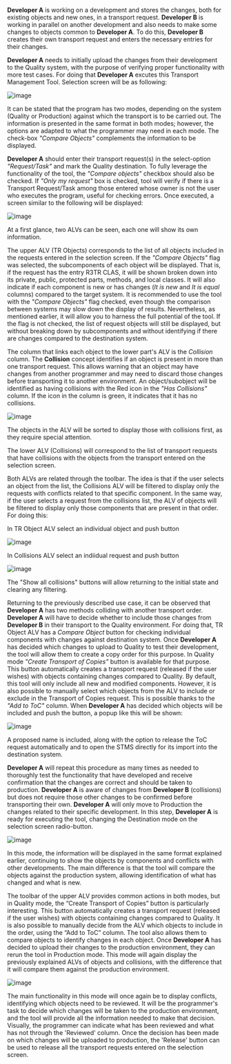 **Developer A** is working on a development and stores the changes, both for existing objects and new ones, in a transport request. **Developer B** is working in parallel on another development and also needs to make some changes to objects common to **Developer A**. To do this, **Developer B** creates their own transport request and enters the necessary entries for their changes.

**Developer A** needs to initially upload the changes from their development to the Quality system, with the purpose of verifying proper functionality with more test cases.
For doing that **Developer A** excutes this Transport Management Tool. Selection screen will be as following:

![image](https://github.com/Mango-CorpGitHub/TransportManagementTool/assets/158566836/0011595c-3cae-45e9-a775-accd6111aec7)

It can be stated that the program has two modes, depending on the system (Quality or Production) against which the transport is to be carried out. The information is presented in the same format in both modes; however, the options are adapted to what the programmer may need in each mode. The check-box *"Compare Objects"* complements the information to be displayed.

**Developer A** should enter their transport request(s) in the select-option *"Request/Task"* and mark the Quality destination. To fully leverage the functionality of the tool, the *"Compare objects"* checkbox should also be checked. If *"Only my request"* box is checked, tool will verify if there is a Transport Request/Task among those entered whose owner is not the user who executes the program, useful for checking errors. Once executed, a screen similar to the following will be displayed:

![image](https://github.com/Mango-CorpGitHub/TransportManagementTool/assets/158566836/590eaf0d-7073-4ef3-b9ef-3817ad6f672c)

At a first glance, two ALVs can be seen, each one will show its own information.

The upper ALV (TR Objects) corresponds to the list of all objects included in the requests entered in the selection screen. If the *"Compare Objects"* flag was selected, the subcomponents of each object will be displayed. That is, if the request has the entry R3TR CLAS, it will be shown broken down into its private, public, protected parts, methods, and local classes. It will also indicate if each component is new or has changes (*It is new* and *It is equal* columns) compared to the target system. 
It is recommended to use the tool with the *"Compare Objects"* flag checked, even though the comparison between systems may slow down the display of results. Nevertheless, as mentioned earlier, it will allow you to harness the full potential of the tool. 
If the flag is not checked, the list of request objects will still be displayed, but without breaking down by subcomponents and without identifying if there are changes compared to the destination system.

The column that links each object to the lower part's ALV is the *Collision* column. The **Collision** concept identifies if an object is present in more than one transport request. This allows warning that an object may have changes from another programmer and may need to discard those changes before transporting it to another environment. An object/subobject will be identified as having collisions with the Red icon in the *"Has Collisions"* column. If the icon in the column is green, it indicates that it has no collisions.

 ![image](https://github.com/Mango-CorpGitHub/TransportManagementTool/assets/158566836/7376437e-ff51-4715-aafa-712dc1f0ac80)

The objects in the ALV will be sorted to display those with collisions first, as they require special attention.

The lower ALV (Collisions) will correspond to the list of transport requests that have collisions with the objects from the transport entered on the selection screen.

Both ALVs are related through the toolbar. The idea is that if the user selects an object from the list, the Collisions ALV will be filtered to display only the requests with conflicts related to that specific component. In the same way, if the user selects a request from the collisions list, the ALV of objects will be filtered to display only those components that are present in that order. For doing this:

In TR Object ALV select an individual object and push button

![image](https://github.com/Mango-CorpGitHub/TransportManagementTool/assets/158566836/e74908ac-0371-41f4-bc70-3f334a278896)

In Collisions ALV select an indiidual request and push button

![image](https://github.com/Mango-CorpGitHub/TransportManagementTool/assets/158566836/2a6630dc-ca5e-4cdb-99a9-2e0c1682fd0e)

The "Show all collisions" buttons will allow returning to the initial state and clearing any filtering.

Returning to the previously described use case, it can be observed that **Developer A** has two methods colliding with another transport order. **Developer A** will have to decide whether to include those changes from **Developer B** in their transport to the Quality environment. For doing that, TR Object ALV has a *Compare Object* button for checking individual components with changes against destination system. Once **Developer A** has decided which changes to upload to Quality to test their development, the tool will allow them to create a copy order for this purpose. In Quality mode *"Create Transport of Copies"* button is available for that purpose. This button automatically creates a transport request (released if the user wishes) with objects containing changes compared to Quality. By default, this tool will only include all new and modified components. However, it is also possible to manually select which objects from the ALV to include or exclude in the Transport of Copies request. This is possible thanks to the *"Add to ToC"* column. When  **Developer A** has decided which objects will be included and push the button, a popup like this will be shown:

![image](https://github.com/Mango-CorpGitHub/TransportManagementTool/assets/158566836/234de07f-1f45-4a29-af54-b4df4507a700)

A proposed name is included, along with the option to release the ToC request automatically and to open the STMS directly for its import into the destination system.

**Developer A** will repeat this procedure as many times as needed to thoroughly test the functionality that have developed and receive confirmation that the changes are correct and should be taken to production. **Developer A** is aware of changes from **Developer B** (collisions) but does not require those other changes to be confirmed before transporting their own. **Developer A** will only move to Production the changes related to their specific development. In this step, **Developer A** is ready for executing the tool, changing the Destination mode on the selection screen radio-button.

![image](https://github.com/Mango-CorpGitHub/TransportManagementTool/assets/158566836/149a4f80-9b00-4128-9721-e3390b3e2955)


In this mode, the information will be displayed in the same format explained earlier, continuing to show the objects by components and conflicts with other developments. The main difference is that the tool will compare the objects against the production system, allowing identification of what has changed and what is new.



The toolbar of the upper ALV provides common actions in both modes, but in Quality mode, the “Create Transport of Copies” button is particularly interesting. This button automatically creates a transport request (released if the user wishes) with objects containing changes compared to Quality. It is also possible to manually decide from the ALV which objects to include in the order, using the “Add to ToC” column.
 The tool also allows them to compare objects to identify changes in each object.
Once **Developer A** has decided to upload their changes to the production environment, they can rerun the tool in Production mode. This mode will again display the previously explained ALVs of objects and collisions, with the difference that it will compare them against the production environment.

![image](https://github.com/Mango-CorpGitHub/TransportManagementTool/assets/158566836/dd64ab05-9945-4246-8c5a-549f4e8c027e)
 
The main functionality in this mode will once again be to display conflicts, identifying which objects need to be reviewed. It will be the programmer's task to decide which changes will be taken to the production environment, and the tool will provide all the information needed to make that decision. Visually, the programmer can indicate what has been reviewed and what has not through the 'Reviewed' column.
Once the decision has been made on which changes will be uploaded to production, the 'Release' button can be used to release all the transport requests entered on the selection screen.
